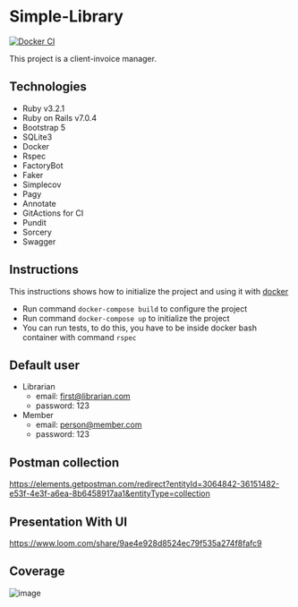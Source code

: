 
# Simple-Library
[![Docker CI](https://github.com/felipeejunges/simple-library/actions/workflows/dockerci.yml/badge.svg?branch=main)](https://github.com/felipeejunges/simple-library/actions/workflows/dockerci.yml?query=branch%3Amain)

This project is a client-invoice manager.

## Technologies

- Ruby v3.2.1
- Ruby on Rails v7.0.4
- Bootstrap 5
- SQLite3
- Docker
- Rspec
- FactoryBot
- Faker
- Simplecov
- Pagy
- Annotate
- GitActions for CI
- Pundit
- Sorcery
- Swagger

## Instructions

This instructions shows how to initialize the project and using it with [docker](https://docs.docker.com/engine/install/ubuntu/)

- Run command `docker-compose build` to configure the project
- Run command `docker-compose up` to initialize the project
- You can run tests, to do this, you have to be inside docker bash container with command `rspec`

## Default user
- Librarian
  - email: first@librarian.com
  - password: 123
- Member
  - email: person@member.com
  - password: 123

## Postman collection

https://elements.getpostman.com/redirect?entityId=3064842-36151482-e53f-4e3f-a6ea-8b6458917aa1&entityType=collection

## Presentation With UI

https://www.loom.com/share/9ae4e928d8524ec79f535a274f8fafc9

## Coverage

![image](https://github.com/felipeejunges/simple-library/assets/20795458/97de249f-22f1-4618-aeee-df7bd9ad5e60)
